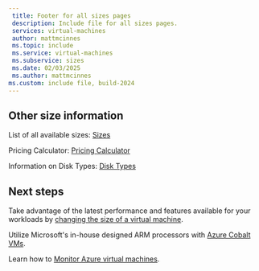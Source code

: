 ```yaml
---
 title: Footer for all sizes pages
 description: Include file for all sizes pages.
 services: virtual-machines
 author: mattmcinnes
 ms.topic: include
 ms.service: virtual-machines
 ms.subservice: sizes
 ms.date: 02/03/2025
 ms.author: mattmcinnes
ms.custom: include file, build-2024
---
```


## Other size information

List of all available sizes: [Sizes](../../sizes.md)

Pricing Calculator: [Pricing Calculator](https://azure.microsoft.com/pricing/calculator/)

Information on Disk Types: [Disk Types](../../disks-types.md)

## Next steps

Take advantage of the latest performance and features available for your workloads by [changing the size of a virtual machine](../../../virtual-machines/sizes/resize-vm.md).

Utilize Microsoft's in-house designed ARM processors with [Azure Cobalt VMs](../../../virtual-machines/sizes/cobalt-overview.md).

Learn how to [Monitor Azure virtual machines](../../../virtual-machines/monitor-vm.md).